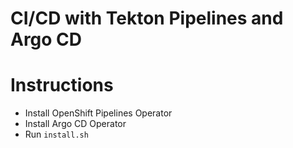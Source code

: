 # CI/CD with Tekton Pipelines and Argo CD

# Instructions

* Install OpenShift Pipelines Operator
* Install Argo CD Operator
* Run `install.sh`

